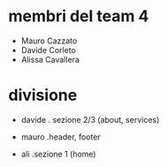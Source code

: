 # membri del team 4

- Mauro Cazzato
- Davide Corleto
- Alissa Cavallera

# divisione

- davide
  . sezione 2/3 (about, services)

- mauro
  .header, footer

- ali
  .sezione 1 (home)
